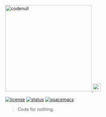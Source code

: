 <a href="http://code-null.com/">
  <img alt="codenull" src="https://rawgit.com/NullStudios/code-null/master/assets/logo.svg" width="275">
</a>

<a href="http://code-null.com/">
  <img alt="codenull" src="https://rawgit.com/NullStudios/code-null/master/assets/favicon.svg" width="25">
</a>

[![license](https://img.shields.io/github/license/Nate-Wilkins/sblog.svg?maxAge=2592000&style=flat-square)](https://github.com/NullStudios/code-null/blob/master/LICENSE)
[![status](https://img.shields.io/travis/NullStudios/code-null.svg?maxAge=2592000&style=flat-square)](https://travis-ci.org/NullStudios/code-null)
[![spacemacs](https://img.shields.io/badge/color-spacemacs-927cba.svg?label=built%20with%20&style=flat-square&logo=spacemacs&longCache=true)](http://spacemacs.org)

> Code for nothing.

